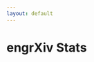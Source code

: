 ```yaml
---
layout: default
---
```


<h1>engrXiv Stats</h1>

<style>.embed-responsive{position:relative;height:100%;}.embed-responsive iframe{position:absolute;height:100%;}</style><script>window.jQuery || document.write('<script src="//code.jquery.com/jquery-1.11.2.min.js">\x3C/script>') </script><link href="https://mfr.osf.io/static/css/mfr.css" media="all" rel="stylesheet"><div id="mfrIframe" class="mfr mfr-file" scrolling="no"></div><script src="https://mfr.osf.io/static/js/mfr.js"></script> <script>var mfrRender = new mfr.Render("mfrIframe", "https://mfr.osf.io/render?url=https://osf.io/vqpbg/?direct%26mode=render%26action=download%26mode=render");</script>
